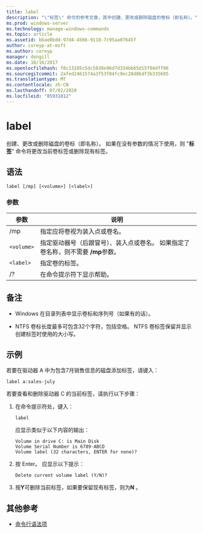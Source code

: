 ```yaml
---
title: label
description: "\"标签\" 命令的参考文章，其中创建、更改或删除磁盘的卷标（即名称）。"
ms.prod: windows-server
ms.technology: manage-windows-commands
ms.topic: article
ms.assetid: bbae8bdd-97d4-4566-9118-7c95aa07645f
author: coreyp-at-msft
ms.author: coreyp
manager: dongill
ms.date: 10/16/2017
ms.openlocfilehash: f8c13285c5dc5030e96d7d334bb65d15f04dff86
ms.sourcegitcommit: 2afed2461574a3f53f84fc9ec28d86df3b335685
ms.translationtype: MT
ms.contentlocale: zh-CN
ms.lasthandoff: 07/02/2020
ms.locfileid: "85931812"
---
```

# <a name="label"></a>label

创建、更改或删除磁盘的卷标（即名称）。 如果在没有参数的情况下使用，则 "**标签**" 命令将更改当前卷标签或删除现有标签。

## <a name="syntax"></a>语法

```
label [/mp] [<volume>] [<label>]
```

### <a name="parameters"></a>参数

| 参数 | 说明 |
| --------- | ----------- |
| /mp | 指定应将卷视为装入点或卷名。 |
| `<volume>` | 指定驱动器号（后跟冒号）、装入点或卷名。 如果指定了卷名称，则不需要 **/mp**参数。 |
| `<label>` | 指定卷的标签。 |
| /? | 在命令提示符下显示帮助。 |

## <a name="remarks"></a>备注

- Windows 在目录列表中显示卷标和序列号（如果有的话）。

- NTFS 卷标长度最多可包含32个字符，包括空格。 NTFS 卷标签保留并显示创建标签时使用的大小写。

## <a name="examples"></a>示例

若要在驱动器 A 中为包含7月销售信息的磁盘添加标签，请键入：

```
label a:sales-july
```

若要查看和删除驱动器 C 的当前标签，请执行以下步骤：

1. 在命令提示符处，键入：

   ```
   label
   ```

   应显示类似于以下内容的输出：

   ```
   Volume in drive C: is Main Disk
   Volume Serial Number is 6789-ABCD
   Volume label (32 characters, ENTER for none)?
   ```

2. 按 Enter。 应显示以下提示：

   ```
   Delete current volume label (Y/N)?
   ```

3. 按**Y**可删除当前标签，如果要保留现有标签，则为**N** 。

## <a name="additional-references"></a>其他参考

- [命令行语法项](command-line-syntax-key.md)